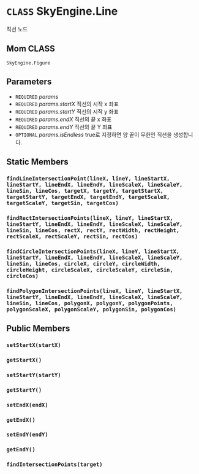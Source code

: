 # `CLASS` SkyEngine.Line
직선 노드

## Mom CLASS
`SkyEngine.Figure`

## Parameters
* `REQUIRED` *params*
* `REQUIRED` *params.startX* 직선의 시작 x 좌표
* `REQUIRED` *params.startY* 직선의 시작 y 좌표
* `REQUIRED` *params.endX* 직선의 끝 x 좌표
* `REQUIRED` *params.endY* 직선의 끝 Y 좌표
* `OPTIONAL` *params.isEndless* true로 지정하면 양 끝이 무한인 직선을 생성합니다.

## Static Members

### `findLineIntersectionPoint(lineX, lineY, lineStartX, lineStartY, lineEndX, lineEndY, lineScaleX, lineScaleY, lineSin, lineCos, targetX, targetY, targetStartX, targetStartY, targetEndX, targetEndY, targetScaleX, targetScaleY, targetSin, targetCos)`

### `findRectIntersectionPoints(lineX, lineY, lineStartX, lineStartY, lineEndX, lineEndY, lineScaleX, lineScaleY, lineSin, lineCos, rectX, rectY, rectWidth, rectHeight, rectScaleX, rectScaleY, rectSin, rectCos)`

### `findCircleIntersectionPoints(lineX, lineY, lineStartX, lineStartY, lineEndX, lineEndY, lineScaleX, lineScaleY, lineSin, lineCos, circleX, circleY, circleWidth, circleHeight, circleScaleX, circleScaleY, circleSin, circleCos)`

### `findPolygonIntersectionPoints(lineX, lineY, lineStartX, lineStartY, lineEndX, lineEndY, lineScaleX, lineScaleY, lineSin, lineCos, polygonX, polygonY, polygonPoints, polygonScaleX, polygonScaleY, polygonSin, polygonCos)`

## Public Members

### `setStartX(startX)`

### `getStartX()`

### `setStartY(startY)`

### `getStartY()`

### `setEndX(endX)`

### `getEndX()`

### `setEndY(endY)`

### `getEndY()`

### `findIntersectionPoints(target)`
